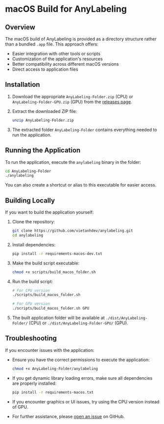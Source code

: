 # macOS Build for AnyLabeling

## Overview

The macOS build of AnyLabeling is provided as a directory structure rather than a bundled `.app` file. This approach offers:

- Easier integration with other tools or scripts
- Customization of the application's resources
- Better compatibility across different macOS versions
- Direct access to application files

## Installation

1. Download the appropriate `AnyLabeling-Folder.zip` (CPU) or `AnyLabeling-Folder-GPU.zip` (GPU) from the [releases page](https://github.com/vietanhdev/anylabeling/releases).

2. Extract the downloaded ZIP file:
   ```bash
   unzip AnyLabeling-Folder.zip
   ```

3. The extracted folder `AnyLabeling-Folder` contains everything needed to run the application.

## Running the Application

To run the application, execute the `anylabeling` binary in the folder:

```bash
cd AnyLabeling-Folder
./anylabeling
```

You can also create a shortcut or alias to this executable for easier access.

## Building Locally

If you want to build the application yourself:

1. Clone the repository:
   ```bash
   git clone https://github.com/vietanhdev/anylabeling.git
   cd anylabeling
   ```

2. Install dependencies:
   ```bash
   pip install -r requirements-macos-dev.txt
   ```

3. Make the build script executable:
   ```bash
   chmod +x scripts/build_macos_folder.sh
   ```

4. Run the build script:
   ```bash
   # For CPU version
   ./scripts/build_macos_folder.sh
   
   # For GPU version
   ./scripts/build_macos_folder.sh GPU
   ```

5. The built application folder will be available at `./dist/AnyLabeling-Folder/` (CPU) or `./dist/AnyLabeling-Folder-GPU/` (GPU).

## Troubleshooting

If you encounter issues with the application:

- Ensure you have the correct permissions to execute the application:
  ```bash
  chmod +x AnyLabeling-Folder/anylabeling
  ```

- If you get dynamic library loading errors, make sure all dependencies are properly installed:
  ```bash
  pip install -r requirements-macos.txt
  ```

- If you encounter graphics or UI issues, try using the CPU version instead of GPU.

- For further assistance, please [open an issue](https://github.com/vietanhdev/anylabeling/issues/new) on GitHub. 